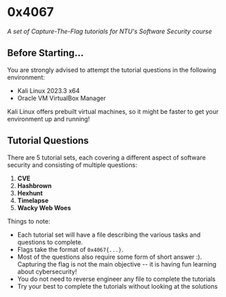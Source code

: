 # 0x4067
*A set of Capture-The-Flag tutorials for NTU's Software Security course*

## Before Starting...

You are strongly advised to attempt the tutorial questions in the following environment:
- Kali Linux 2023.3 x64
- Oracle VM VirtualBox Manager

Kali Linux offers prebuilt virtual machines, so it might be faster to get your environment up and running!

## Tutorial Questions

There are 5 tutorial sets, each covering a different aspect of software security and consisting of multiple questions:
1. **CVE**
2. **Hashbrown**
3. **Hexhunt**
4. **Timelapse**
5. **Wacky Web Woes**

Things to note:
- Each tutorial set will have a file describing the various tasks and questions to complete.
- Flags take the format of `0x4067{...}`. 
- Most of the questions also require some form of short answer :). Capturing the flag is not the main objective -- it is having fun learning about cybersecurity!
- You do not need to reverse engineer any file to complete the tutorials
- Try your best to complete the tutorials without looking at the solutions